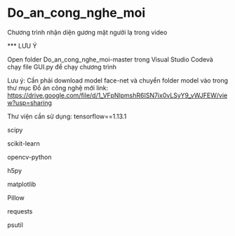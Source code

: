 # Do_an_cong_nghe_moi
 Chương trình nhận diện gương mặt người lạ trong video

 *** LƯU Ý
 
 Open folder Do_an_cong_nghe_moi-master trong Visual Studio Codevà chạy file GUI.py để chạy chương trình
 
Lưu ý: Cần phải download model face-net và chuyển folder model vào trong thư mục Đồ án công nghệ mới 
link: https://drive.google.com/file/d/1_VFpNlpmshR6ISN7ix0vLSyY9_vWJFEW/view?usp=sharing


Thư viện cần sử dụng:
tensorflow==1.13.1

scipy

scikit-learn

opencv-python

h5py

matplotlib

Pillow

requests

psutil
